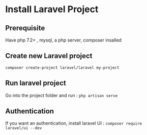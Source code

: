 # Install Laravel Project

## Prerequisite

Have php 7.2+ , mysql, a php server, composer insalled

## Create new Laravel project

`composer create-project laravel/laravel my-project`
 
## Run laravel project

Go into the project folder and run : `php artisan serve`

## Authentication

If you want an authentication, install laravel UI : `composer require laravel/ui --dev`
